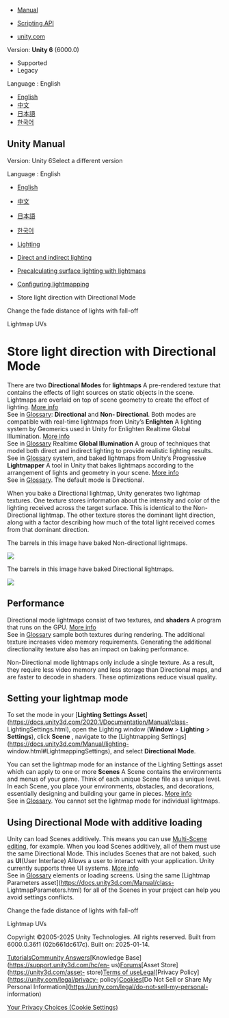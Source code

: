 [](https://docs.unity3d.com)

  * [Manual](../Manual/index.html)
  * [Scripting API](../ScriptReference/index.html)

  * [unity.com](https://unity.com/)

Version: **Unity 6** (6000.0)

  * Supported
  * Legacy

Language : English

  * [English](/Manual/LightmappingDirectional.html)
  * [中文](/cn/current/Manual/LightmappingDirectional.html)
  * [日本語](/ja/current/Manual/LightmappingDirectional.html)
  * [한국어](/kr/current/Manual/LightmappingDirectional.html)

[](https://docs.unity3d.com)

## Unity Manual

Version: Unity 6Select a different version

Language : English

  * [English](/Manual/LightmappingDirectional.html)
  * [中文](/cn/current/Manual/LightmappingDirectional.html)
  * [日本語](/ja/current/Manual/LightmappingDirectional.html)
  * [한국어](/kr/current/Manual/LightmappingDirectional.html)

  * [Lighting](LightingOverview.html)
  * [Direct and indirect lighting](direct-and-indirect-lighting.html)
  * [Precalculating surface lighting with lightmaps](Lightmapping-landing.html)
  * [Configuring lightmapping](configure-lightmapping-settings.html)
  * Store light direction with Directional Mode

[](ProgressiveLightmapper-CustomFallOff.html)

Change the fade distance of lights with fall-off

[](LightingGiUvs-landing.html)

Lightmap UVs

# Store light direction with Directional Mode

There are two **Directional Modes** for **lightmaps** A pre-rendered texture
that contains the effects of light sources on static objects in the scene.
Lightmaps are overlaid on top of scene geometry to create the effect of
lighting. [More info](Lightmapping.html)  
See in [Glossary](Glossary.html#Lightmap): **Directional** and **Non-
Directional**. Both modes are compatible with real-time lightmaps from Unity’s
**Enlighten** A lighting system by Geomerics used in Unity for Enlighten
Realtime Global Illumination. [More
info](https://www.siliconstudio.co.jp/en/products-service/enlighten/)  
See in [Glossary](Glossary.html#Enlighten) Realtime **Global Illumination** A
group of techniques that model both direct and indirect lighting to provide
realistic lighting results.  
See in [Glossary](Glossary.html#globalillumination) system, and baked
lightmaps from Unity’s Progressive **Lightmapper** A tool in Unity that bakes
lightmaps according to the arrangement of lights and geometry in your scene.
[More info](Lightmapping.html)  
See in [Glossary](Glossary.html#Lightmapper). The default mode is Directional.

When you bake a Directional lightmap, Unity generates two lightmap textures.
One texture stores information about the intensity and color of the lighting
received across the target surface. This is identical to the Non-Directional
lightmap. The other texture stores the dominant light direction, along with a
factor describing how much of the total light received comes from that
dominant direction.

The barrels in this image have baked Non-directional lightmaps.

![](../uploads/Main/DirectionalLightmapping1.jpg)

The barrels in this image have baked Directional lightmaps.

![](../uploads/Main/DirectionalLightmapping2.jpg)

## Performance

Directional mode lightmaps consist of two textures, and **shaders** A program
that runs on the GPU. [More info](Shaders.html)  
See in [Glossary](Glossary.html#Shader) sample both textures during rendering.
The additional texture increases video memory requirements. Generating the
additional directionality texture also has an impact on baking performance.

Non-Directional mode lightmaps only include a single texture. As a result,
they require less video memory and less storage than Directional maps, and are
faster to decode in shaders. These optimizations reduce visual quality.

## Setting your lightmap mode

To set the mode in your [**Lighting Settings
Asset**](https://docs.unity3d.com/2020.1/Documentation/Manual/class-
LightingSettings.html), open the Lighting window (**Window** > **Lighting** >
**Settings**), click **Scene** , navigate to the [Lightmapping
Settings](https://docs.unity3d.com/Manual/lighting-
window.html#LightmappingSettings), and select **Directional Mode**.

You can set the lightmap mode for an instance of the Lighting Settings asset
which can apply to one or more **Scenes** A Scene contains the environments
and menus of your game. Think of each unique Scene file as a unique level. In
each Scene, you place your environments, obstacles, and decorations,
essentially designing and building your game in pieces. [More
info](CreatingScenes.html)  
See in [Glossary](Glossary.html#Scene). You cannot set the lightmap mode for
individual lightmaps.

## Using Directional Mode with additive loading

Unity can load Scenes additively. This means you can use [Multi-Scene
editing](https://docs.unity3d.com/Manual/MultiSceneEditing.html), for example.
When you load Scenes additively, all of them must use the same Directional
Mode. This includes Scenes that are not baked, such as **UI**(User Interface)
Allows a user to interact with your application. Unity currently supports
three UI systems. [More info](UI-system-compare.html)  
See in [Glossary](Glossary.html#UI) elements or loading screens. Using the
same [Lightmap Parameters asset](https://docs.unity3d.com/Manual/class-
LightmapParameters.html) for all of the Scenes in your project can help you
avoid settings conflicts.

[](ProgressiveLightmapper-CustomFallOff.html)

Change the fade distance of lights with fall-off

[](LightingGiUvs-landing.html)

Lightmap UVs

Copyright ©2005-2025 Unity Technologies. All rights reserved. Built from
6000.0.36f1 (02b661dc617c). Built on: 2025-01-14.

[Tutorials](https://learn.unity.com/)[Community
Answers](https://answers.unity3d.com)[Knowledge
Base](https://support.unity3d.com/hc/en-
us)[Forums](https://forum.unity3d.com)[Asset Store](https://unity3d.com/asset-
store)[Terms of
use](https://docs.unity3d.com/Manual/TermsOfUse.html)[Legal](https://unity.com/legal)[Privacy
Policy](https://unity.com/legal/privacy-
policy)[Cookies](https://unity.com/legal/cookie-policy)[Do Not Sell or Share
My Personal Information](https://unity.com/legal/do-not-sell-my-personal-
information)

[Your Privacy Choices (Cookie Settings)](javascript:void\(0\);)

